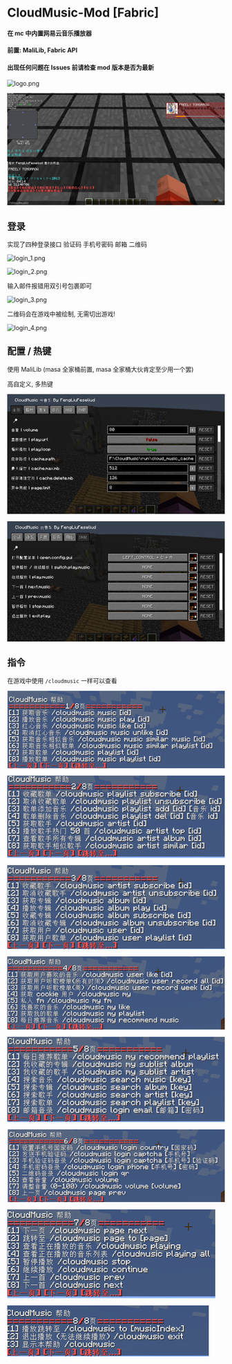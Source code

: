 # CloudMusic-Mod [Fabric]

#### 在 mc 中内置网易云音乐播放器

#### 前置: MaliLib, Fabric API

#### 出现任何问题在 Issues 前请检查 mod 版本是否为最新

![logo.png](https://github.com/FengLiuFeseliud/CloudMusic-Mod/blob/main/src/main/resources/assets/cloudmusic/icon.png?raw=true)

![run.png](https://github.com/FengLiuFeseliud/CloudMusic-Mod/blob/main/img/run.png?raw=true)

## 登录

实现了四种登录接口 验证码 手机号密码 邮箱 二维码

![login_1.png](https://github.com/FengLiuFeseliud/CloudMusic-Mod/blob/main/img/login_1.png?raw=true)

![login_2.png](https://github.com/FengLiuFeseliud/CloudMusic-Mod/blob/main/img/login_2.png?raw=true)

输入邮件报错用双引号包裹即可

![login_3.png](https://github.com/FengLiuFeseliud/CloudMusic-Mod/blob/main/img/login_3.png?raw=true)

二维码会在游戏中被绘制, 无需切出游戏!

![login_4.png](https://github.com/FengLiuFeseliud/CloudMusic-Mod/blob/main/img/login_4.png?raw=true)

## 配置 / 热键

使用 MaliLib (masa 全家桶前置, masa 全家桶大伙肯定至少用一个罢)

高自定义, 多热键

![con1.png](https://github.com/FengLiuFeseliud/CloudMusic-Mod/blob/main/img/con1.png?raw=true)

![con2.png](https://github.com/FengLiuFeseliud/CloudMusic-Mod/blob/main/img/con2.png?raw=true)

## 指令

在游戏中使用 `/cloudmusic` 一样可以查看

![1.png](https://github.com/FengLiuFeseliud/CloudMusic-Mod/blob/main/img/1.png?raw=true)

![2.png](https://github.com/FengLiuFeseliud/CloudMusic-Mod/blob/main/img/2.png?raw=true)

![3.png](https://github.com/FengLiuFeseliud/CloudMusic-Mod/blob/main/img/3.png?raw=true)

![4.png](https://github.com/FengLiuFeseliud/CloudMusic-Mod/blob/main/img/4.png?raw=true)

![5.png](https://github.com/FengLiuFeseliud/CloudMusic-Mod/blob/main/img/5.png?raw=true)

![6.png](https://github.com/FengLiuFeseliud/CloudMusic-Mod/blob/main/img/6.png?raw=true)

![7.png](https://github.com/FengLiuFeseliud/CloudMusic-Mod/blob/main/img/7.png?raw=true)

![8.png](https://github.com/FengLiuFeseliud/CloudMusic-Mod/blob/main/img/8.png?raw=true)
